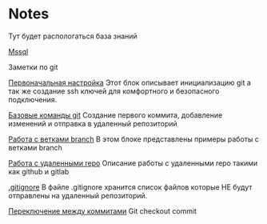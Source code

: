 # Notes
Тут будет распологаться база знаний

[Mssql](https://github.com/hwts/knowledge_base/blob/main/db/mysql.txt)

Заметки по git

[Первоначальная настройка]()
Этот блок описывает инициализацию git а так же создание ssh ключей для комфортного и безопасного подключения.

[Базовые команды git]()
Создание первого коммита, добавление изменений и отправка в удаленный репозиторий

[Работа с ветками branch]()
В этом блоке представлены примеры работы с ветками branch

[Работа с удаленными repo]()
Описание работы с удаленными repo такими как github и gitlab

[.gitignore]()
В файле .gitignore хранится список файлов которые НЕ будут отправлены на удаленный репозиторий.

[Переключение между коммитами]()
Git checkout commit
